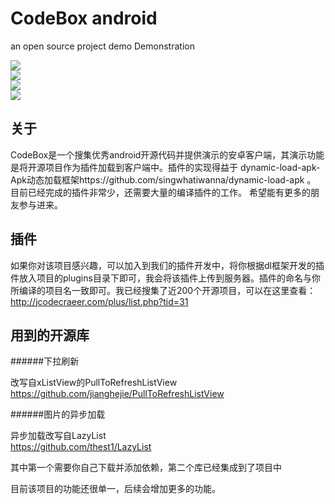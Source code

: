 CodeBox android
=======

an open source project demo Demonstration

![](https://github.com/jianghejie/CodeBox/blob/master/screenshots/device-2014-12-02-152750.png)  
![](https://github.com/jianghejie/CodeBox/blob/master/screenshots/device-2014-12-02-152805.png)  
![](https://github.com/jianghejie/CodeBox/blob/master/screenshots/device-2014-12-02-152814.png)  
![](https://github.com/jianghejie/CodeBox/blob/master/screenshots/device-2014-12-02-152827.png)  

关于
------- 
CodeBox是一个搜集优秀android开源代码并提供演示的安卓客户端，其演示功能是将开源项目作为插件加载到客户端中。插件的实现得益于
dynamic-load-apk-Apk动态加载框架https://github.com/singwhatiwanna/dynamic-load-apk   。
目前已经完成的插件非常少，还需要大量的编译插件的工作。
希望能有更多的朋友参与进来。

插件
-------
如果你对该项目感兴趣，可以加入到我们的插件开发中，将你根据dl框架开发的插件放入项目的plugins目录下即可，我会将该插件上传到服务器。插件的命名与你所编译的项目名一致即可。我已经搜集了近200个开源项目，可以在这里查看：http://jcodecraeer.com/plus/list.php?tid=31 



用到的开源库
------- 
######下拉刷新

改写自xListView的PullToRefreshListView   
https://github.com/jianghejie/PullToRefreshListView 

######图片的异步加载

异步加载改写自LazyList  
https://github.com/thest1/LazyList

其中第一个需要你自己下载并添加依赖，第二个库已经集成到了项目中

目前该项目的功能还很单一，后续会增加更多的功能。
